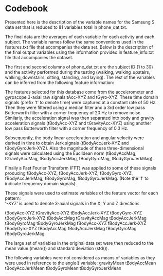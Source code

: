 Codebook
=================
Presented here is the description of the variable names for the Samsung S data set that is reduced to 81 variables total in phone_dat.txt.

The final data are the averages of each variable for each activity and each subject. The variable names follow the same conventions used in the features.txt file that accompanies the data set. Below is the description of the final output variables using the information provided in feature_info.txt file that accompanies the dataset.

The first and second columns of phone_dat.txt are the subject ID (1 to 30) and the activity performed during the testing (walking, walking_upstairs, walking_downstairs, sitting, standing, and laying). The rest of the variables can be inferred from the following feature information:

The features selected for this database come from the accelerometer and gyroscope 3-axial raw signals tAcc-XYZ and tGyro-XYZ. These time domain signals (prefix 't' to denote time) were captured at a constant rate of 50 Hz. Then they were filtered using a median filter and a 3rd order low pass Butterworth filter with a corner frequency of 20 Hz to remove noise. Similarly, the acceleration signal was then separated into body and gravity acceleration signals (tBodyAcc-XYZ and tGravityAcc-XYZ) using another low pass Butterworth filter with a corner frequency of 0.3 Hz. 

Subsequently, the body linear acceleration and angular velocity were derived in time to obtain Jerk signals (tBodyAccJerk-XYZ and tBodyGyroJerk-XYZ). Also the magnitude of these three-dimensional signals were calculated using the Euclidean norm (tBodyAccMag, tGravityAccMag, tBodyAccJerkMag, tBodyGyroMag, tBodyGyroJerkMag). 

Finally a Fast Fourier Transform (FFT) was applied to some of these signals producing fBodyAcc-XYZ, fBodyAccJerk-XYZ, fBodyGyro-XYZ, fBodyAccJerkMag, fBodyGyroMag, fBodyGyroJerkMag. (Note the 'f' to indicate frequency domain signals). 

These signals were used to estimate variables of the feature vector for each pattern:  
'-XYZ' is used to denote 3-axial signals in the X, Y and Z directions.

tBodyAcc-XYZ
tGravityAcc-XYZ
tBodyAccJerk-XYZ
tBodyGyro-XYZ
tBodyGyroJerk-XYZ
tBodyAccMag
tGravityAccMag
tBodyAccJerkMag
tBodyGyroMag
tBodyGyroJerkMag
fBodyAcc-XYZ
fBodyAccJerk-XYZ
fBodyGyro-XYZ
fBodyAccMag
fBodyAccJerkMag
fBodyGyroMag
fBodyGyroJerkMag

The large set of variables in the original data set were then reduced to the mean value (mean()) and standard deviation (std()).

The following variables were not considered as means of variables as they were used in reference to the angle() variable:
gravityMean
tBodyAccMean
tBodyAccJerkMean
tBodyGyroMean
tBodyGyroJerkMean